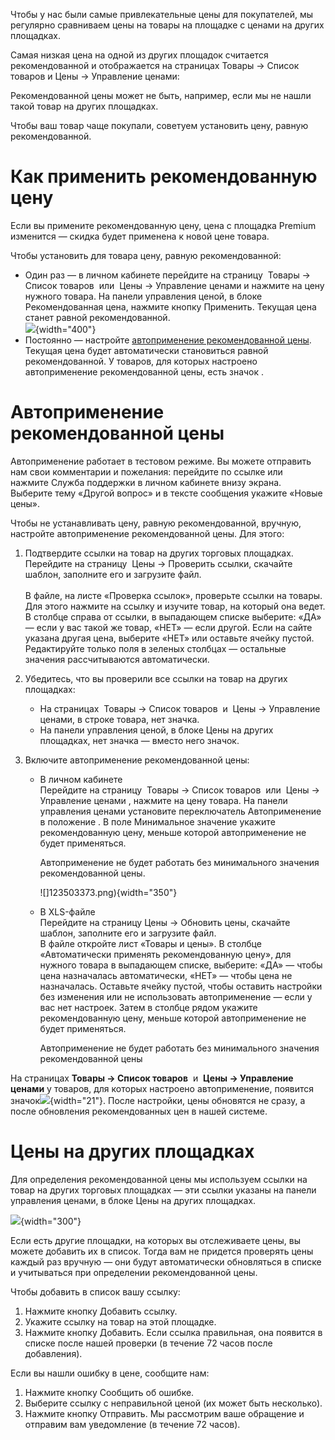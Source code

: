 [//]: # (title: Рекомендованные цены)

Чтобы у нас были самые привлекательные цены для покупателей, мы
регулярно сравниваем цены на товары на площадке с ценами на других
площадках. 

Самая низкая цена на одной из других площадок считается рекомендованной
и отображается на страницах Товары → Список товаров и Цены → Управление
ценами:

Рекомендованной цены может не быть, например, если мы не нашли такой
товар на других площадках. 

Чтобы ваш товар чаще покупали, советуем установить цену, равную
рекомендованной. 

# Как применить рекомендованную цену

Если вы примените рекомендованную цену, цена с площадка Premium изменится —
скидка будет применена к новой цене товара.

Чтобы установить для товара цену, равную рекомендованной:

-   Один раз — в личном кабинете перейдите на страницу  Товары → Список
    товаров  или  Цены → Управление ценами и нажмите на цену нужного
    товара. На панели управления ценой, в блоке Рекомендованная цена,
    нажмите кнопку <control>Применить</control>. Текущая цена станет равной
    рекомендованной.  
    ![](123503357.png){width="400"}
-   Постоянно — настройте [автоприменение рекомендованной
    цены](#id-Рекомендованныецены-Автоприменениерекомендованнойцены).
    Текущая цена будет автоматически становиться равной
    рекомендованной. У товаров, для которых настроено автоприменение
    рекомендованной цены, есть значок .

# Автоприменение рекомендованной цены

Автоприменение работает в тестовом режиме. Вы можете отправить нам свои
комментарии и пожелания: перейдите по ссылке или нажмите Служба
поддержки в личном кабинете внизу экрана. Выберите тему «Другой вопрос»
и в тексте сообщения укажите «Новые цены».

Чтобы не устанавливать цену, равную рекомендованной, вручную, настройте
автоприменение рекомендованной цены. Для этого:

1.  Подтвердите ссылки на товар на других торговых площадках.  
    Перейдите на страницу  Цены → Проверить ссылки, скачайте шаблон,
    заполните его и загрузите файл.  
       
    В файле, на листе «Проверка ссылок», проверьте ссылки на товары. Для
    этого нажмите на ссылку и изучите товар, на который она ведет. В
    столбце справа от ссылки, в выпадающем списке выберите: «ДА» — если
    у вас такой же товар, «НЕТ» — если другой. Если на сайте указана
    другая цена, выберите «НЕТ» или оставьте ячейку пустой. Редактируйте
    только поля в зеленых столбцах — остальные значения рассчитываются
    автоматически. 

2.  Убедитесь, что вы проверили все ссылки на товар на других площадках:

    -   На страницах  Товары → Список товаров  и  Цены → Управление
        ценами, в строке товара, нет значка.
    -   На панели управления ценой, в блоке Цены на других площадках,
        нет значка — вместо него значок.

3.  Включите автоприменение рекомендованной цены:

    -   В личном кабинете   
        Перейдите на страницу  Товары → Список товаров  или  Цены →
        Управление ценами , нажмите на цену товара. На панели управления
        ценами установите переключатель Автоприменение в положение . В
        поле Минимальное значение укажите рекомендованную цену,
        меньше которой автоприменение не будет применяться. 

        Автоприменение не будет работать без минимального значения
        рекомендованной цены.

        ![]123503373.png){width="350"}

    -   В XLS-файле  
        Перейдите на страницу Цены → Обновить цены, скачайте шаблон,
        заполните его и загрузите файл.  
        В файле откройте лист «Товары и цены». В столбце «Автоматически
        применять рекомендованную цену», для нужного товара в выпадающем
        списке, выберите: «ДА» — чтобы цена назначалась автоматически,
        «НЕТ» — чтобы цена не назначалась. Оставьте ячейку пустой, чтобы
        оставить настройки без изменения или не использовать
        автоприменение — если у вас нет настроек. Затем в столбце рядом
        укажите рекомендованную цену, меньше которой автоприменение не
        будет применяться. 

        Автоприменение не будет работать без минимального значения
        рекомендованной цены

На страницах ****Товары → Список товаров****  и  ****Цены → Управление
ценами**** у товаров, для которых настроено автоприменение, появится
значок![](123503367.png){width="21"}. После
настройки, цены обновятся не сразу, а после обновления рекомендованных
цен в нашей системе.

# Цены на других площадках

Для определения рекомендованной цены мы используем ссылки на товар на
других торговых площадках — эти ссылки указаны на панели управления
ценами, в блоке Цены на других площадках. 

![](123503374.png){width="300"}

Если есть другие площадки, на которых вы отслеживаете цены, вы можете
добавить их в список. Тогда вам не придется проверять цены каждый раз
вручную — они будут автоматически обновляться в списке и учитываться при
определении рекомендованной цены. 

Чтобы добавить в список вашу ссылку:

1.  Нажмите кнопку Добавить ссылку.
2.  Укажите ссылку на товар на этой площадке.
3.  Нажмите кнопку Добавить. Если ссылка правильная, она появится в
    списке после нашей проверки (в течение 72 часов после добавления).

Если вы нашли ошибку в цене, сообщите нам:

1.  Нажмите кнопку Сообщить об ошибке.
2.  Выберите ссылку с неправильной ценой (их может быть несколько).
3.  Нажмите кнопку Отправить. Мы рассмотрим ваше обращение и отправим
    вам уведомление (в течение 72 часов).

